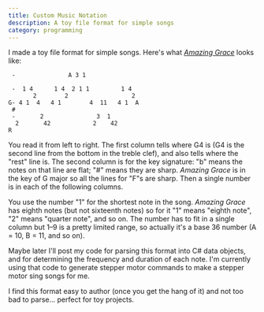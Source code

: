 ```yaml
---
title: Custom Music Notation
description: A toy file format for simple songs
category: programming
---
```


I made a toy file format for simple songs. Here's what [_Amazing Grace_](https://hymnary.org/media/fetch/96169) looks like:

```
 -               A 3 1

 -  1 4      1 4  2 1 1         1 4
       2        2                  2
G- 4 1  4   4 1        4  11   4 1  A
 #
 -       2               3  1
  2       42            2    42
R
```

You read it from left to right. The first column tells where G4 is (G4 is the second line from the bottom in the treble clef), and also tells where the "rest" line is. The second column is for the key signature: "b" means the notes on that line are flat; "#" means they are sharp. _Amazing Grace_ is in the key of G major so all the lines for "F"s are sharp. Then a single number is in each of the following columns.

You use the number "1" for the shortest note in the song. _Amazing Grace_ has eighth notes (but not sixteenth notes) so for it "1" means "eighth note", "2" means "quarter note", and so on. The number has to fit in a single column but 1&ndash;9 is a pretty limited range, so actually it's a base 36 number (A = 10, B = 11, and so on).

Maybe later I'll post my code for parsing this format into C# data objects, and for determining the frequency and duration of each note. I'm currently using that code to generate stepper motor commands to make a stepper motor sing songs for me.

I find this format easy to author (once you get the hang of it) and not too bad to parse... perfect for toy projects.
